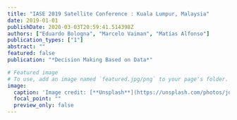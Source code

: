 ```yaml
---
title: "IASE 2019 Satellite Conference : Kuala Lumpur, Malaysia"
date: 2019-01-01
publishDate: 2020-03-03T20:59:41.514398Z
authors: ["Eduardo Bologna", "Marcelo Vaiman", "Matías Alfonso"]
publication_types: ["1"]
abstract: ""
featured: false
publication: "*Decision Making Based on Data*"

# Featured image
# To use, add an image named `featured.jpg/png` to your page's folder. 
image:
  caption: 'Image credit: [**Unsplash**](https://unsplash.com/photos/jdD8gXaTZsc)'
  focal_point: ""
  preview_only: false
---
```


